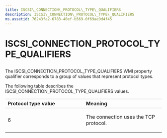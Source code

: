 ```yaml
---
title: ISCSI\_CONNECTION\_PROTOCOL\_TYPE\_QUALIFIERS
description: ISCSI\_CONNECTION\_PROTOCOL\_TYPE\_QUALIFIERS
ms.assetid: 76243fa2-6783-40ef-b569-0f69ae9d4f45
---
```


# ISCSI\_CONNECTION\_PROTOCOL\_TYPE\_QUALIFIERS


## <span id="ddk_iscsi_connection_protocol_type_qualifiers_kr"></span><span id="DDK_ISCSI_CONNECTION_PROTOCOL_TYPE_QUALIFIERS_KR"></span>


The ISCSI\_CONNECTION\_PROTOCOL\_TYPE\_QUALIFIERS WMI property qualifier corresponds to a group of values that represent protocol types.

The following table describes the ISCSI\_CONNECTION\_PROTOCOL\_TYPE\_QUALIFIERS values.

<table>
<colgroup>
<col width="50%" />
<col width="50%" />
</colgroup>
<thead>
<tr class="header">
<th align="left">Protocol type value</th>
<th align="left">Meaning</th>
</tr>
</thead>
<tbody>
<tr class="odd">
<td align="left"><p>6</p></td>
<td align="left"><p>The connection uses the TCP protocol.</p></td>
</tr>
</tbody>
</table>

 

 

 





